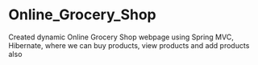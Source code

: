 # Online_Grocery_Shop
Created dynamic Online Grocery Shop webpage using Spring MVC, Hibernate, where we can buy products, view products and add products also 

